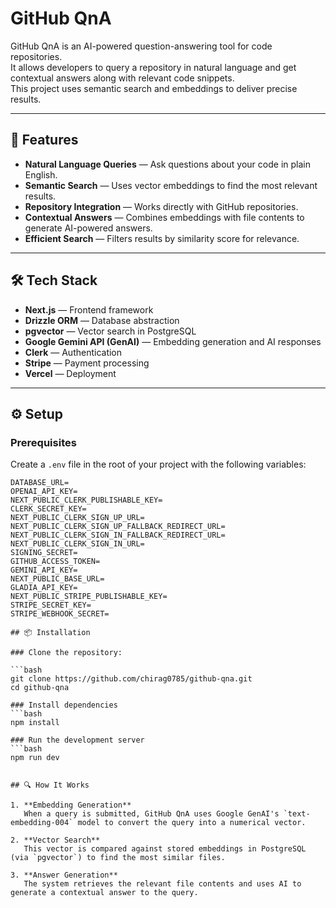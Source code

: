 # GitHub QnA

GitHub QnA is an AI-powered question-answering tool for code repositories.  
It allows developers to query a repository in natural language and get contextual answers along with relevant code snippets.  
This project uses semantic search and embeddings to deliver precise results.

---

## 🚀 Features

- **Natural Language Queries** — Ask questions about your code in plain English.  
- **Semantic Search** — Uses vector embeddings to find the most relevant results.  
- **Repository Integration** — Works directly with GitHub repositories.  
- **Contextual Answers** — Combines embeddings with file contents to generate AI-powered answers.  
- **Efficient Search** — Filters results by similarity score for relevance.

---

## 🛠 Tech Stack

- **Next.js** — Frontend framework  
- **Drizzle ORM** — Database abstraction  
- **pgvector** — Vector search in PostgreSQL  
- **Google Gemini API (GenAI)** — Embedding generation and AI responses  
- **Clerk** — Authentication  
- **Stripe** — Payment processing  
- **Vercel** — Deployment  

---

## ⚙️ Setup

### Prerequisites

Create a `.env` file in the root of your project with the following variables:

```env
DATABASE_URL=
OPENAI_API_KEY=
NEXT_PUBLIC_CLERK_PUBLISHABLE_KEY=
CLERK_SECRET_KEY=
NEXT_PUBLIC_CLERK_SIGN_UP_URL=
NEXT_PUBLIC_CLERK_SIGN_UP_FALLBACK_REDIRECT_URL=
NEXT_PUBLIC_CLERK_SIGN_IN_FALLBACK_REDIRECT_URL=
NEXT_PUBLIC_CLERK_SIGN_IN_URL=
SIGNING_SECRET=
GITHUB_ACCESS_TOKEN=
GEMINI_API_KEY=
NEXT_PUBLIC_BASE_URL=
GLADIA_API_KEY=
NEXT_PUBLIC_STRIPE_PUBLISHABLE_KEY=
STRIPE_SECRET_KEY=
STRIPE_WEBHOOK_SECRET=

## 📦 Installation

### Clone the repository:

```bash
git clone https://github.com/chirag0785/github-qna.git
cd github-qna

### Install dependencies
```bash
npm install

### Run the development server
```bash
npm run dev


## 🔍 How It Works

1. **Embedding Generation**  
   When a query is submitted, GitHub QnA uses Google GenAI's `text-embedding-004` model to convert the query into a numerical vector.

2. **Vector Search**  
   This vector is compared against stored embeddings in PostgreSQL (via `pgvector`) to find the most similar files.

3. **Answer Generation**  
   The system retrieves the relevant file contents and uses AI to generate a contextual answer to the query.

